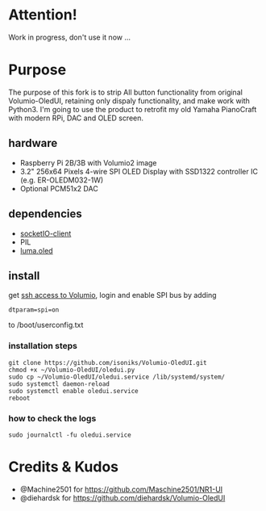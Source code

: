 # Attention!
Work in progress, don't use it now ...

# Purpose
The purpose of this fork is to strip All button functionality from original Volumio-OledUI, retaining only dispaly functionality, and make work with Python3.
I'm going to use the product to retrofit my old Yamaha PianoCraft with modern RPi, DAC and OLED screen.


## hardware
* Raspberry Pi 2B/3B with Volumio2 image
* 3.2" 256x64 Pixels 4-wire SPI OLED Display with SSD1322 controller IC (e.g. ER-OLEDM032-1W)
* Optional PCM51x2 DAC


## dependencies
* [socketIO-client](https://pypi.org/project/socketIO-client/)
* PIL
* [luma.oled](https://luma-oled.readthedocs.io/)

## install
get [ssh access to Volumio](https://volumio.github.io/docs/User_Manual/SSH.html), login
and
enable SPI bus by adding
```
dtparam=spi=on
```
to /boot/userconfig.txt

### installation steps
```
git clone https://github.com/isoniks/Volumio-OledUI.git
chmod +x ~/Volumio-OledUI/oledui.py
sudo cp ~/Volumio-OledUI/oledui.service /lib/systemd/system/
sudo systemctl daemon-reload
sudo systemctl enable oledui.service
reboot
```

### how to check the logs
```
sudo journalctl -fu oledui.service
```
# Credits & Kudos
* @Machine2501 for https://github.com/Maschine2501/NR1-UI
* @diehardsk for https://github.com/diehardsk/Volumio-OledUI
